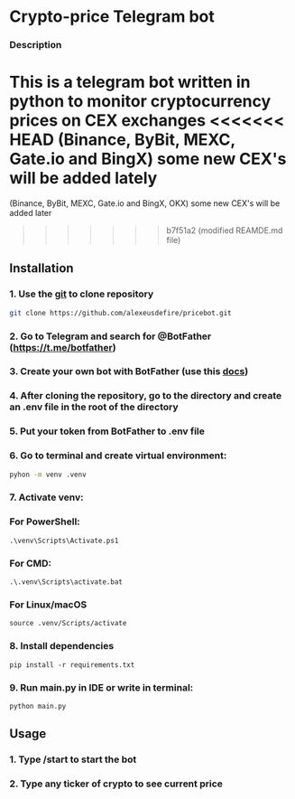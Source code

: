 # Crypto-price Telegram bot

### Description

This is a telegram bot written in python to monitor cryptocurrency prices on CEX exchanges
<<<<<<< HEAD
(Binance, ByBit, MEXC, Gate.io and BingX) some new CEX's will be added lately
=======
(Binance, ByBit, MEXC, Gate.io and BingX, OKX) some new CEX's will be added later
>>>>>>> b7f51a2 (modified REAMDE.md file)

## Installation

### 1. Use the [git](https://git-scm.com/) to clone repository 

```bash
git clone https://github.com/alexeusdefire/pricebot.git
```

### 2. Go to Telegram and search for @BotFather (https://t.me/botfather)

### 3. Create your own bot with BotFather (use this [docs](https://core.telegram.org/bots))

### 4. After cloning the repository, go to the directory and create an .env file in the root of the directory

### 5. Put your token from BotFather to .env file

### 6. Go to terminal and create virtual environment:

```bash
pyhon -m venv .venv
```
### 7. Activate venv:

### For PowerShell:
```
.\venv\Scripts\Activate.ps1
```

### For CMD:
```
.\.venv\Scripts\activate.bat
```

### For Linux/macOS
```
source .venv/Scripts/activate
```

### 8. Install dependencies

```
pip install -r requirements.txt
```

### 9. Run main.py in IDE or write in terminal:
```
python main.py
```

## Usage

### 1. Type /start to start the bot

### 2. Type any ticker of crypto to see current price
